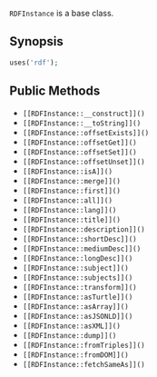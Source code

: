 `RDFInstance` is a base class.

## Synopsis

```php
uses('rdf');
```

## Public Methods

* `[[RDFInstance::__construct]]()`
* `[[RDFInstance::__toString]]()`
* `[[RDFInstance::offsetExists]]()`
* `[[RDFInstance::offsetGet]]()`
* `[[RDFInstance::offsetSet]]()`
* `[[RDFInstance::offsetUnset]]()`
* `[[RDFInstance::isA]]()`
* `[[RDFInstance::merge]]()`
* `[[RDFInstance::first]]()`
* `[[RDFInstance::all]]()`
* `[[RDFInstance::lang]]()`
* `[[RDFInstance::title]]()`
* `[[RDFInstance::description]]()`
* `[[RDFInstance::shortDesc]]()`
* `[[RDFInstance::mediumDesc]]()`
* `[[RDFInstance::longDesc]]()`
* `[[RDFInstance::subject]]()`
* `[[RDFInstance::subjects]]()`
* `[[RDFInstance::transform]]()`
* `[[RDFInstance::asTurtle]]()`
* `[[RDFInstance::asArray]]()`
* `[[RDFInstance::asJSONLD]]()`
* `[[RDFInstance::asXML]]()`
* `[[RDFInstance::dump]]()`
* `[[RDFInstance::fromTriples]]()`
* `[[RDFInstance::fromDOM]]()`
* `[[RDFInstance::fetchSameAs]]()`


